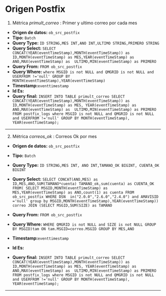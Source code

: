 # Origen Postfix

1. Métrica *primult_correo* : Primer y ultimo correo por cada mes

- **Origen de datos:** `ob_src_postfix`
- **Tipo:** `Batch`
- **Query Type:** `ID STRING,MES INT,ANO INT,ULTIMO STRING,PRIMERO STRING`
- **Query Select:** `SELECT CONCAT(YEAR(eventTimeStamp),MONTH(eventTimeStamp)) as ID,MONTH(eventTimeStamp) as MES,YEAR(eventTimeStamp) as ANO,MAX(eventTimeStamp) as  ULTIMO,MIN(eventTimeStamp) as PRIMERO`
- **Query From:** `FROM ob_src_postfix`
- **Query Where:** `where MSGID is not NULL and QMGRID is not NULL and USERFROM !='null' GROUP BY MONTH(eventTimeStamp),YEAR(eventTimeStamp)`
- **Timestamp:**`eventtimestamp`
- **Id Es:**
- **Query final:** `INSERT INTO TABLE primult_correo SELECT CONCAT(YEAR(eventTimeStamp),MONTH(eventTimeStamp)) as ID,MONTH(eventTimeStamp) as MES,
YEAR(eventTimeStamp) as ANO,MAX(eventTimeStamp) as  ULTIMO,MIN(eventTimeStamp) as PRIMERO FROM postfix_logs where MSGID is not NULL and QMGRID is not NULL and USERFROM !='null' GROUP BY MONTH(eventTimeStamp), YEAR(eventTimeStamp);`

***

2. Métrica *correos_ok* : Correos Ok por mes

- **Origen de datos:** `ob_src_postfix`
- **Tipo:** `Batch`
- **Query Type:** `ID STRING,MES INT, ANO INT,TAMANO_OK BIGINT, CUENTA_OK BIGINT`
- **Query Select:** `SELECT CONCAT(ANO,MES) as ID,MES,ANO,SUM(TAMANO*cuenta) TAMANO_ok,sum(cuenta) as CUENTA_OK FROM(
SELECT MSGID,MONTH(eventTimeStamp) as MES,YEAR(eventTimeStamp) as ANO,count(1) as cuenta FROM ob_src_postfix WHERE DSN  in("2.0.0","2.6.0","2.4.0") and AMAVISID ='null' group by MSGID,MONTH(eventTimeStamp),YEAR(eventTimeStamp)) correo JOIN (SELECT MSGID,SUM(SIZE) as TAMANO`
- **Query From:** `FROM ob_src_postfix`
- **Query Where:** `WHERE QMGRID is not NULL and SIZE is not NULL GROUP BY MSGID)tam ON tam.MSGID=correo.MSGID GROUP BY MES,ANO`
- **Timestamp:**`eventtimestamp`
- **Id Es:**

- **Query final:** `INSERT INTO TABLE primult_correo SELECT CONCAT(YEAR(eventTimeStamp),MONTH(eventTimeStamp)) as ID,MONTH(eventTimeStamp) as MES,
YEAR(eventTimeStamp) as ANO,MAX(eventTimeStamp) as  ULTIMO,MIN(eventTimeStamp) as PRIMERO FROM postfix_logs where MSGID is not NULL and QMGRID is not NULL and USERFROM !='null' GROUP BY MONTH(eventTimeStamp), YEAR(eventTimeStamp);`

***
